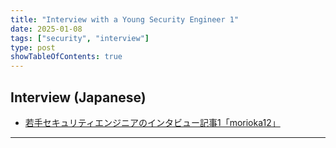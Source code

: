 ```yaml
---
title: "Interview with a Young Security Engineer 1"
date: 2025-01-08
tags: ["security", "interview"]
type: post
showTableOfContents: true
---
```


## Interview (Japanese)
- [若手セキュリティエンジニアのインタビュー記事1「morioka12」](https://zenn.dev/sec_wakate/articles/7794490c5ea3af)

---
